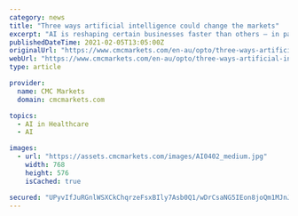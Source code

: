 ```yaml
---
category: news
title: "Three ways artificial intelligence could change the markets"
excerpt: "AI is reshaping certain businesses faster than others — in particular, transport, healthcare and the digital landscape are in for an overhaul."
publishedDateTime: 2021-02-05T13:05:00Z
originalUrl: "https://www.cmcmarkets.com/en-au/opto/three-ways-artificial-intelligence-could-change-the-markets"
webUrl: "https://www.cmcmarkets.com/en-au/opto/three-ways-artificial-intelligence-could-change-the-markets"
type: article

provider:
  name: CMC Markets
  domain: cmcmarkets.com

topics:
  - AI in Healthcare
  - AI

images:
  - url: "https://assets.cmcmarkets.com/images/AI0402_medium.jpg"
    width: 768
    height: 576
    isCached: true

secured: "UPyvIfJuRGnlWSXCkChqrzeFsxBIly7Asb0Q1/wDrCsaNG5IEon8joQm1MJnJozuOtmebpSFQOlS0DqTsSvscR4EvsSxnjOmVaM1jTo5MRGhOswr27PUNWghfJqJ6A2S59e8c/PO+9+1AG/S/YjC4jwq0gCmvXLozjMGonhdb1k0BqBfUjzi9xeWZsxbHLk/A/fFXsa+a0XU5aXnx5DzAEvN6C43P3hZn8ZJrphqufOIoAf9qU34Fs3fzSccp+hcfNTD3BLVjKL3XO7SwqLbDiS/rspXWQOduAXy2MMOOfoSlHZ5FcX5JSJSurvIo+wm2wtX90A8v26h7PF/lMpCyIQiirqaDcP1gDCaZsUOAgo=;SYwPygWAYuy9+TO4W1QYIQ=="
---
```


